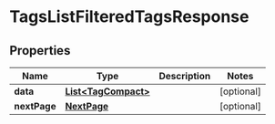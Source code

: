 

# TagsListFilteredTagsResponse


## Properties

| Name | Type | Description | Notes |
|------------ | ------------- | ------------- | -------------|
|**data** | [**List&lt;TagCompact&gt;**](TagCompact.md) |  |  [optional] |
|**nextPage** | [**NextPage**](NextPage.md) |  |  [optional] |



